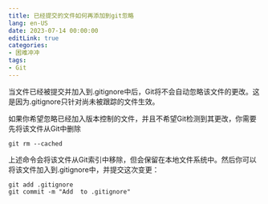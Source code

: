 ```yaml
---
title: 已经提交的文件如何再添加到git忽略 
lang: en-US
date: 2023-07-14 00:00:00
editLink: true
categories: 
- 困难冲冲
tags: 
- Git
---
```



当文件已经被提交并加入到.gitignore中后，Git将不会自动忽略该文件的更改。这是因为.gitignore只针对尚未被跟踪的文件生效。

如果你希望忽略已经加入版本控制的文件，并且不希望Git检测到其更改，你需要先将该文件从Git中删除

```
git rm --cached 
```

上述命令会将该文件从Git索引中移除，但会保留在本地文件系统中。然后你可以将该文件加入到.gitignore中，并提交这次变更：

```
git add .gitignore
git commit -m "Add  to .gitignore"
```
